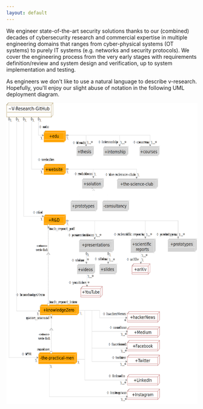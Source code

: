 ```yaml
---
layout: default
---
```


<div class="row">
    <p>
        We engineer state-of-the-art security solutions thanks to our (combined) decades of cybersecurity research and commercial expertise in multiple engineering domains that ranges from cyber-physical systems (OT systems) to purely IT systems (e.g. networks and security protocols). We cover the engineering process from the very early stages with requirements definition/review and system design and verification, up to system implementation and testing. 
    </p>
    <p>
	As engineers we don't like to use a natural language to describe v-research.
	Hopefully, you'll enjoy our slight abuse of notation in the following UML deployment diagram.
    </p>
</div>

<img alt="A deployment diagram of the infrastructure of V-Research" src="images/infrastructure_deploymentDiagram.png" usemap="#dcb809e7-bbd3-4dd1-b082-8afaec084fd1" width="600.0" height="794.7743467933492">

<map name="dcb809e7-bbd3-4dd1-b082-8afaec084fd1">
<area alt="V-Research-GitHub" coords="0,0,147,38" href="https://github.com/v-research" name="dcb809e7-bbd3-4dd1-b082-8afaec084fd1" shape="rect">
<area alt="Medium" coords="380,590,482,619" href="https://knowledgezero.medium.com/" name="dcb809e7-bbd3-4dd1-b082-8afaec084fd1" shape="rect">
<area alt="Facebook" coords="380,627,482,655" href="https://www.facebook.com/vresearch.it"  name="dcb809e7-bbd3-4dd1-b082-8afaec084fd1" shape="rect">
<area alt="Twitter" coords="380,665,482,694" href="https://twitter.com/marcorocchetto" name="dcb809e7-bbd3-4dd1-b082-8afaec084fd1" shape="rect">
<area alt="Instagram" coords="380,755,482,783" href="https://www.instagram.com/vresearch_it/" name="dcb809e7-bbd3-4dd1-b082-8afaec084fd1" shape="rect">
<area alt="tech_report_pdf " coords="134,325,218,340" name="dcb809e7-bbd3-4dd1-b082-8afaec084fd1" shape="rect">
<area alt="tech_report_pdf " coords="129,320,135,326" name="dcb809e7-bbd3-4dd1-b082-8afaec084fd1" shape="rect">
<area alt="R&amp;D" coords="117,294,187,323" href="https://github.com/v-research/cybersecurity" name="dcb809e7-bbd3-4dd1-b082-8afaec084fd1" shape="rect">
<area alt="tech_report_intro" coords="135,518,222,533" name="dcb809e7-bbd3-4dd1-b082-8afaec084fd1" shape="rect">
<area alt="tech_report_intro" coords="129,529,135,535" name="dcb809e7-bbd3-4dd1-b082-8afaec084fd1" shape="rect">
<area alt="game_manual" coords="62,560,134,575" name="dcb809e7-bbd3-4dd1-b082-8afaec084fd1" shape="rect">
<area alt="game_manual" coords="137,558,143,564" name="dcb809e7-bbd3-4dd1-b082-8afaec084fd1" shape="rect">
<area alt="knowledgeZero" coords="104,532,228,561" href="https://www.knowledgezero.com/" name="dcb809e7-bbd3-4dd1-b082-8afaec084fd1" shape="rect">
<area alt="readme" coords="96,643,135,658" name="dcb809e7-bbd3-4dd1-b082-8afaec084fd1" shape="rect">
<area alt="readme" coords="137,655,143,661" name="dcb809e7-bbd3-4dd1-b082-8afaec084fd1" shape="rect">
<area alt="the-practical-men" coords="100,658,222,690" href="https://github.com/v-research/the-practical-men" name="dcb809e7-bbd3-4dd1-b082-8afaec084fd1" shape="rect">
<area alt="website" coords="117,161,187,190" href="https://github.com/v-research/website" name="dcb809e7-bbd3-4dd1-b082-8afaec084fd1" shape="rect">
<area alt="LinkedIn" coords="380,717,482,745" href="https://www.linkedin.com/company/v-researchit/" name="dcb809e7-bbd3-4dd1-b082-8afaec084fd1" shape="rect">
<area alt="hackerNews" coords="380,551,482,579" href="https://news.ycombinator.com/" name="dcb809e7-bbd3-4dd1-b082-8afaec084fd1" shape="rect">
<area alt="arXiv" coords="394,424,452,453" href="https://arxiv.org/" name="dcb809e7-bbd3-4dd1-b082-8afaec084fd1" shape="rect">
<area alt="edu" coords="117,73,187,104" href="https://edu.v-research.it" name="dcb809e7-bbd3-4dd1-b082-8afaec084fd1" shape="rect">
<area alt="prototypes" coords="507,358,599,393" href="https://github.com/v-research/cybersecurity/tree/master/prototypes" name="dcb809e7-bbd3-4dd1-b082-8afaec084fd1" shape="rect">
<area alt="scientific reports" coords="390,358,469,396" href="https://github.com/v-research/cybersecurity/tree/master/reports" name="dcb809e7-bbd3-4dd1-b082-8afaec084fd1" shape="rect">
<area alt="presentations" coords="228,360,338,394" href="https://github.com/v-research/cybersecurity/tree/master/presentations" name="dcb809e7-bbd3-4dd1-b082-8afaec084fd1" shape="rect">
<area alt="slides" coords="292,424,348,453" name="dcb809e7-bbd3-4dd1-b082-8afaec084fd1" shape="rect">
<area alt="videos" coords="222,425,279,452" name="dcb809e7-bbd3-4dd1-b082-8afaec084fd1" shape="rect">
<area alt="YouTube" coords="233,484,302,513" name="dcb809e7-bbd3-4dd1-b082-8afaec084fd1" shape="rect">
<area alt="solutions" coords="238,199,306,227" href="https://v-research.it/solutions.html" name="dcb809e7-bbd3-4dd1-b082-8afaec084fd1" shape="rect">
<area alt="consultancy" coords="301,257,386,286" href="https://v-research.it/solutions.html" name="dcb809e7-bbd3-4dd1-b082-8afaec084fd1" shape="rect">
<area alt="prototypes" coords="201,257,286,286" href="https://github.com/v-research/cybersecurity/tree/master/prototypes" name="dcb809e7-bbd3-4dd1-b082-8afaec084fd1" shape="rect">
<area alt="the-science-club" coords="347,199,476,227" href="https://v-research.it/team.html" name="dcb809e7-bbd3-4dd1-b082-8afaec084fd1" shape="rect">
<area alt="courses" coords="418,114,482,141" href="https://edu.v-research.it" name="dcb809e7-bbd3-4dd1-b082-8afaec084fd1" shape="rect">
<area alt="thesis" coords="220,114,275,141" href="https://edu.v-research.it" name="dcb809e7-bbd3-4dd1-b082-8afaec084fd1" shape="rect">
<area alt="internships" coords="304,114,384,140" href="https://edu.v-research.it" name="dcb809e7-bbd3-4dd1-b082-8afaec084fd1" shape="rect">
</map>

